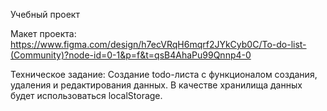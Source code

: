 Учебный проект

Макет проекта: 
https://www.figma.com/design/h7ecVRqH6mqrf2JYkCyb0C/To-do-list-(Community)?node-id=0-1&p=f&t=qsB4AhaPu99Qnnp4-0

Техническое задание: 
Создание todo-листа с функционалом создания, удаления и редактирования данных. В качестве хранилища данных будет использоваться localStorage.

